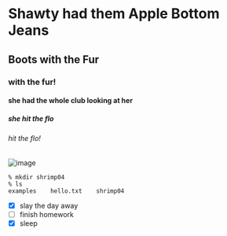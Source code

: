 # Shawty had them Apple Bottom Jeans 
## Boots with the Fur 
### with the fur!
#### she had the whole club looking at her
##### she hit the flo 
###### hit the flo! 

![image](https://github.com/user-attachments/assets/8245a9f8-ac48-42f8-9b5d-f7ec11cb08c4)

```
% mkdir shrimp04
% ls
examples    hello.txt    shrimp04
```

- [x] slay the day away
- [ ] finish homework
- [x] sleep 
